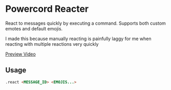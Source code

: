 # Powercord Reacter

React to messages quickly by executing a command. Supports both custom emotes and default emojis.

I made this because manually reacting is painfully laggy for me when reacting with multiple reactions very quickly

[Preview Video](https://ven.is-very.moe/69EPGEE.mp4)

## Usage

```md
.react <MESSAGE_ID> <EMOJIS...>
```
